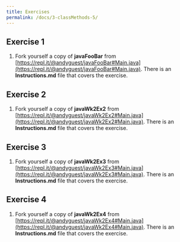 ```yaml
---
title: Exercises
permalink: /docs/3-classMethods-5/
---
```


## Exercise 1
1. Fork yourself a copy of **javaFooBar** from [https://repl.it/@andyguest/javaFooBar#Main.java](https://repl.it/@andyguest/javaFooBar#Main.java). There is an **Instructions.md** file that covers the exercise. 

## Exercise 2
1. Fork yourself a copy of **javaWk2Ex2** from [https://repl.it/@andyguest/javaWk2Ex2#Main.java](https://repl.it/@andyguest/javaWk2Ex2#Main.java). There is an **Instructions.md** file that covers the exercise. 

## Exercise 3
1. Fork yourself a copy of **javaWk2Ex3** from [https://repl.it/@andyguest/javaWk2Ex3#Main.java](https://repl.it/@andyguest/javaWk2Ex3#Main.java). There is an **Instructions.md** file that covers the exercise. 

## Exercise 4
1. Fork yourself a copy of **javaWk2Ex4** from [https://repl.it/@andyguest/javaWk2Ex4#Main.java](https://repl.it/@andyguest/javaWk2Ex4#Main.java). There is an **Instructions.md** file that covers the exercise. 
